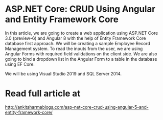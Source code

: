 # ASP.NET Core: CRUD Using Angular and Entity Framework Core
In this article, we are going to create a web application using ASP.NET Core 3.0 (preview-6) and Angular 8 with the help of Entity Framework Core database first approach. We will be creating a sample Employee Record Management system. To read the inputs from the user, we are using Angular Forms with required field validations on the client side. We are also going to bind a dropdown list in the Angular Form to a table in the database using EF Core.

We will be using Visual Studio 2019 and SQL Server 2014.
# Read full article at
http://ankitsharmablogs.com/asp-net-core-crud-using-angular-5-and-entity-framework-core/
